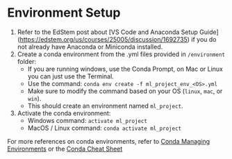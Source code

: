 # Environment Setup

1. Refer to the EdStem post about [VS Code and Anaconda Setup Guide] (https://edstem.org/us/courses/25005/discussion/1692735) if you do not already have Anaconda or Miniconda installed.
2. Create a conda environment from the .yml files provided in `/environment` folder:
    - If you are running windows, use the Conda Prompt, on Mac or Linux you can just use the Terminal.
    - Use the command: `conda env create -f ml_project_env_<OS>.yml`
    - Make sure to modify the command based on your OS (`linux`, `mac`, or `win`).
    - This should create an environment named `ml_project`. 
3. Activate the conda environment:
    - Windows command: `activate ml_project` 
    - MacOS / Linux command: `conda activate ml_project`

For more references on conda environments, refer to [Conda Managing Environments](https://docs.conda.io/projects/conda/en/latest/user-guide/tasks/manage-environments.html) or the [Conda Cheat Sheet](https://docs.conda.io/projects/conda/en/4.6.0/_downloads/52a95608c49671267e40c689e0bc00ca/conda-cheatsheet.pdf)